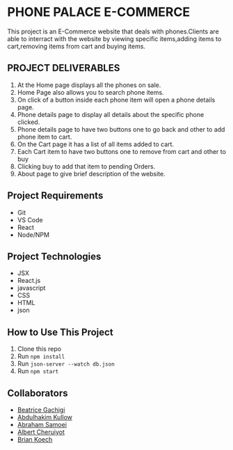 # PHONE PALACE E-COMMERCE

This project is an E-Commerce website that deals with phones.Clients are able to interract with the website by viewing specific items,adding items to cart,removing items from cart and buying items.
## PROJECT DELIVERABLES
1. At the Home page displays all the phones on sale.
2. Home Page also allows you to search phone items.
3. On click of a button inside each phone item will open a phone details page. 
4. Phone details page to display all details about the specific phone clicked.
5. Phone details page to have two buttons one to go back and other to add phone item to cart. 
6. On the Cart page it has a list of all items added to cart.
7. Each Cart item to have two buttons one to remove from cart and other to buy 
8. Clicking buy to add that item to pending Orders.
9. About page to give brief description of the website.

## Project Requirements
* Git
* VS Code
* React
* Node/NPM
## Project Technologies
* JSX
* React.js
* javascript
* CSS
* HTML
* json
## How to Use This Project
1. Clone this repo
2. Run `npm install`
3. Run `json-server --watch db.json`
4. Run `npm start`

 ## Collaborators

 - [Beatrice Gachigi](https://github.com/Betty20000)
 - [Abdulhakim Kullow](https://github.com/kullow-thoughts)
 - [Abraham Samoei](https://github.com/aksamoei)
 - [Albert Cheruiyot](https://github.com/albertcheruiyot)
 - [Brian Koech](https://github.com/Cheruu004)